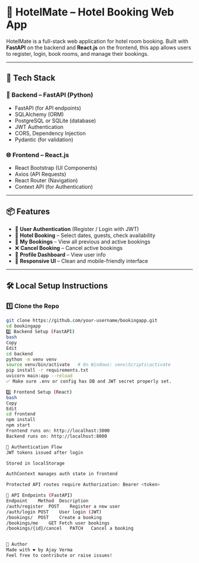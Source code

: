 # 🏨 HotelMate – Hotel Booking Web App

HotelMate is a full-stack web application for hotel room booking. Built with **FastAPI** on the backend and **React.js** on the frontend, this app allows users to register, login, book rooms, and manage their bookings.

---

## 🚀 Tech Stack

### 🧠 Backend – FastAPI (Python)
- FastAPI (for API endpoints)
- SQLAlchemy (ORM)
- PostgreSQL or SQLite (database)
- JWT Authentication
- CORS, Dependency Injection
- Pydantic (for validation)

### 🌐 Frontend – React.js
- React Bootstrap (UI Components)
- Axios (API Requests)
- React Router (Navigation)
- Context API (for Authentication)

---

## 📦 Features

- 🔐 **User Authentication** (Register / Login with JWT)
- 🏨 **Hotel Booking** – Select dates, guests, check availability
- 📅 **My Bookings** – View all previous and active bookings
- ❌ **Cancel Booking** – Cancel active bookings
- 👤 **Profile Dashboard** – View user info
- 🌙 **Responsive UI** – Clean and mobile-friendly interface

---

## 🛠️ Local Setup Instructions

### 1️⃣ Clone the Repo

```bash
git clone https://github.com/your-username/bookingapp.git
cd bookingapp
2️⃣ Backend Setup (FastAPI)
bash
Copy
Edit
cd backend
python -m venv venv
source venv/bin/activate   # On Windows: venv\Scripts\activate
pip install -r requirements.txt
uvicorn main:app --reload
✅ Make sure .env or config has DB and JWT secret properly set.

3️⃣ Frontend Setup (React)
bash
Copy
Edit
cd frontend
npm install
npm start
Frontend runs on: http://localhost:3000
Backend runs on: http://localhost:8000

🔐 Authentication Flow
JWT tokens issued after login

Stored in localStorage

AuthContext manages auth state in frontend

Protected API routes require Authorization: Bearer <token>

🧪 API Endpoints (FastAPI)
Endpoint	Method	Description
/auth/register	POST	Register a new user
/auth/login	POST	User login (JWT)
/bookings/	POST	Create a booking
/bookings/me	GET	Fetch user bookings
/bookings/{id}/cancel	PATCH	Cancel a booking


🙌 Author
Made with ❤️ by Ajay Verma
Feel free to contribute or raise issues!
